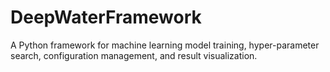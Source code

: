 # DeepWaterFramework
A Python framework for machine learning model training, hyper-parameter search, configuration management, and result visualization.
